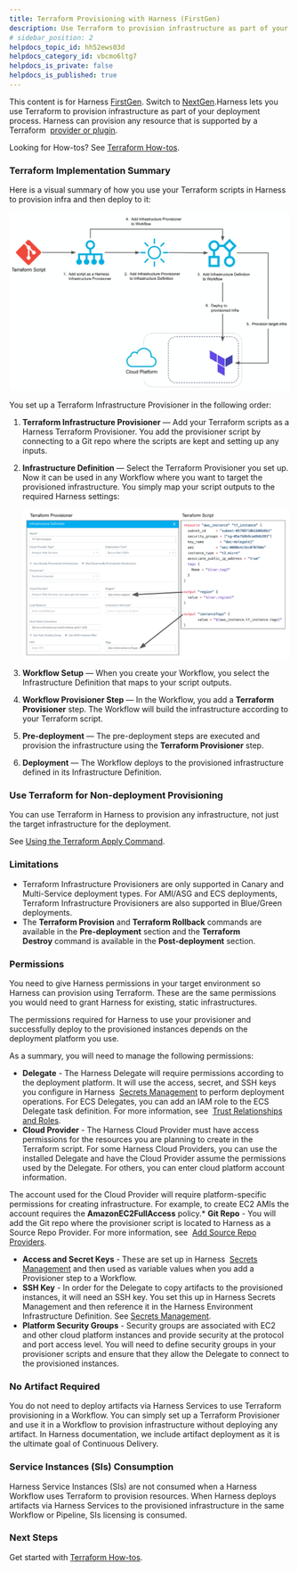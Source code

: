 ```yaml
---
title: Terraform Provisioning with Harness (FirstGen)
description: Use Terraform to provision infrastructure as part of your deployment process.
# sidebar_position: 2
helpdocs_topic_id: hh52ews03d
helpdocs_category_id: vbcmo6ltg7
helpdocs_is_private: false
helpdocs_is_published: true
---
```


This content is for Harness [FirstGen](../../../../getting-started/harness-first-gen-vs-harness-next-gen.md). Switch to [NextGen](https://docs.harness.io/article/w6i5f7cpc9).Harness lets you use Terraform to provision infrastructure as part of your deployment process. Harness can provision any resource that is supported by a Terraform  [provider or plugin](https://www.terraform.io/docs/configuration/providers.html).

Looking for How-tos? See [Terraform How-tos](../../terraform-category/terrform-provisioner.md).

### Terraform Implementation Summary

Here is a visual summary of how you use your Terraform scripts in Harness to provision infra and then deploy to it:

![](./static/terraform-provisioning-with-harness-21.png)

You set up a Terraform Infrastructure Provisioner in the following order:

1. **Terraform Infrastructure Provisioner** — Add your Terraform scripts as a Harness Terraform Provisioner. You add the provisioner script by connecting to a Git repo where the scripts are kept and setting up any inputs.
2. **​Infrastructure Definition** — Select the Terraform Provisioner you set up. Now it can be used in any Workflow where you want to target the provisioned infrastructure. You simply map your script outputs to the required Harness settings:

   [![](./static/terraform-provisioning-with-harness-22.png)](./static/terraform-provisioning-with-harness-22.png)

3. **Workflow Setup** — When you create your Workflow, you select the Infrastructure Definition that maps to your script outputs.
4. **Workflow Provisioner Step** — In the Workflow, you add a **Terraform Provisioner** step. The Workflow will build the infrastructure according to your Terraform script.
5. **Pre-deployment** — The pre-deployment steps are executed and provision the infrastructure using the **Terraform Provisioner** step.
6. **Deployment** — The Workflow deploys to the provisioned infrastructure defined in its Infrastructure Definition.

### Use Terraform for Non-deployment Provisioning

You can use Terraform in Harness to provision any infrastructure, not just the target infrastructure for the deployment.

See [Using the Terraform Apply Command](../../terraform-category/using-the-terraform-apply-command.md).

### Limitations

* Terraform Infrastructure Provisioners are only supported in Canary and Multi-Service deployment types. For AMI/ASG and ECS deployments, Terraform Infrastructure Provisioners are also supported in Blue/Green deployments.
* The **Terraform Provision** and **Terraform Rollback** commands are available in the **Pre-deployment** section and the **Terraform Destroy** command is available in the **Post-deployment** section.

### Permissions

You need to give Harness permissions in your target environment so Harness can provision using Terraform. These are the same permissions you would need to grant Harness for existing, static infrastructures.

The permissions required for Harness to use your provisioner and successfully deploy to the provisioned instances depends on the deployment platform you use.

As a summary, you will need to manage the following permissions:

* **Delegate** - The Harness Delegate will require permissions according to the deployment platform. It will use the access, secret, and SSH keys you configure in Harness  [Secrets Management](https://docs.harness.io/article/au38zpufhr-secret-management) to perform deployment operations. For ECS Delegates, you can add an IAM role to the ECS Delegate task definition. For more information, see  [Trust Relationships and Roles](../../aws-deployments/ecs-deployment/harness-ecs-delegate.md#trust-relationships-and-roles).
* **Cloud Provider** - The Harness Cloud Provider must have access permissions for the resources you are planning to create in the Terraform script. For some Harness Cloud Providers, you can use the installed Delegate and have the Cloud Provider assume the permissions used by the Delegate. For others, you can enter cloud platform account information.

The account used for the Cloud Provider will require platform-specific permissions for creating infrastructure. For example, to create EC2 AMIs the account requires the **AmazonEC2FullAccess** policy.* **Git Repo** - You will add the Git repo where the provisioner script is located to Harness as a Source Repo Provider. For more information, see  [Add Source Repo Providers](https://docs.harness.io/article/ay9hlwbgwa-add-source-repo-providers).
* **Access and Secret Keys** - These are set up in Harness  [Secrets Management](https://docs.harness.io/article/au38zpufhr-secret-management) and then used as variable values when you add a Provisioner step to a Workflow.
* **SSH Key** - In order for the Delegate to copy artifacts to the provisioned instances, it will need an SSH key. You set this up in Harness Secrets Management and then reference it in the Harness Environment Infrastructure Definition. See [Secrets Management](https://docs.harness.io/article/au38zpufhr-secret-management).
* **Platform Security Groups** - Security groups are associated with EC2 and other cloud platform instances and provide security at the protocol and port access level. You will need to define security groups in your provisioner scripts and ensure that they allow the Delegate to connect to the provisioned instances.

### No Artifact Required

You do not need to deploy artifacts via Harness Services to use Terraform provisioning in a Workflow. You can simply set up a Terraform Provisioner and use it in a Workflow to provision infrastructure without deploying any artifact. In Harness documentation, we include artifact deployment as it is the ultimate goal of Continuous Delivery.

### Service Instances (SIs) Consumption

Harness Service Instances (SIs) are not consumed when a Harness Workflow uses Terraform to provision resources. When Harness deploys artifacts via Harness Services to the provisioned infrastructure in the same Workflow or Pipeline, SIs licensing is consumed.

### Next Steps

Get started with [Terraform How-tos](../../terraform-category/terrform-provisioner.md).

